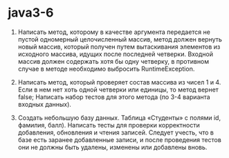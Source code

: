 # java3-6
1. Написать метод, которому в качестве аргумента передается не пустой одномерный целочисленный массив,
 метод должен вернуть новый массив, который получен путем вытаскивания элементов из исходного массива,
 идущих после последней четверки. Входной массив должен содержать хотя бы одну четверку, в противном
 случае в методе необходимо выбросить RuntimeException.

2. Написать метод, который проверяет состав массива из чисел 1 и 4. Если в нем нет хоть одной
четверки или единицы, то метод вернет false; Написать набор тестов для этого метода (по 3-4
варианта входных данных).

3. Создать небольшую базу данных. Таблица «Студенты» с полями id, фамилия, балл).
Написать тесты для проверки корректности добавления, обновления и чтения записей.
Следует учесть, что в базе есть заранее добавленные записи, и после проведения тестов
они не должны быть удалены, изменены или добавлены вновь.
